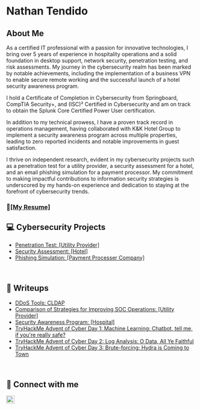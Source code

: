 <h1>Nathan Tendido</h1>

<h2>About Me</h2>

As a certified IT professional with a passion for innovative technologies, I bring over 5 years of experience in hospitality operations and a solid foundation in desktop support, network security, penetration testing, and risk assessments. My journey in the cybersecurity realm has been marked by notable achievements, including the implementation of a business VPN to enable secure remote working and the successful launch of a hotel security awareness program. 

I hold a Certificate of Completion in Cybersecurity from Springboard, CompTIA Security+, and (ISC)² Certified in Cybersecurity and am on track to obtain the Splunk Core Certified Power User certification.

In addition to my technical prowess, I have a proven track record in operations management, having collaborated with K&K Hotel Group to implement a security awareness program across multiple properties, leading to zero reported incidents and notable improvements in guest satisfaction. 

I thrive on independent research, evident in my cybersecurity projects such as a penetration test for a utility provider, a security assessment for a hotel, and an email phishing simulation for a payment processor. My commitment to making impactful contributions to information security strategies is underscored by my hands-on experience and dedication to staying at the forefront of cybersecurity trends.


  
<h3>👋<a href="https://docs.google.com/document/d/1aE1m5YRqhbx3ugHitytdH1ZBpLCab6K8MfGfwACUkr8/edit?usp=sharing">[My Resume]</a></h3>

<h2>💻 Cybersecurity Projects</h2>

  - <a href="https://github.com/tendeedo/penetration-test-utility-provider">Penetration Test: [Utility Provider]</a>
  - <a href="https://github.com/tendeedo/security-assessment-hotel">Security Assessment: [Hotel]</a>
  - <a href="https://github.com/tendeedo/phishing-simulation/tree/main">Phishing Simulation: [Payment Processer Company]</a>

<br>
<h2>📝 Writeups</h2>

- <a href="https://github.com/tendeedo/cldap">DDoS Tools: CLDAP</a>
- <a href="https://github.com/tendeedo/writeups/blob/57e8039b97105d330126ad69c3240dd0e8c7cf02/Comparison%20of%20Strategies%20for%20Improving%20SOC%20Operations.pdf">Comparison of Strategies for Improving SOC Operations: [Utility Provider]</a>
- <a href="https://github.com/tendeedo/writeups/blob/main/Security%20Awareness%20Program.pdf">Security Awareness Program: [Hospital]</a>
- <a href="https://github.com/tendeedo/advent-of-cyber/blob/main/Day%201_Machine%20Learning.pdf">TryHackMe Advent of Cyber Day 1: Machine Learning: Chatbot, tell me, if you're really safe?</a>
- <a href="https://github.com/tendeedo/advent-of-cyber/blob/main/Day%202_%20Log%20Analysis.pdf">TryHackMe Advent of Cyber Day 2: Log Analysis: O Data, All Ye Faithful</a>
- <a href="https://github.com/tendeedo/advent-of-cyber/blob/main/Day%203_%20Brute%20Forcing.pdf">TryHackMe Advent of Cyber Day 3: Brute-forcing: Hydra is Coming to Town</a>
<br>
<h2> 📱 Connect with me</h2>

[<img align="left" alt="LinkedIn" width="22px" src="https://cdn.jsdelivr.net/npm/simple-icons@v3/icons/linkedin.svg" />][linkedin]

[linkedin]: https://www.linkedin.com/in/nathantendido/
<br>
